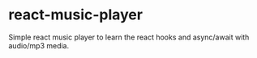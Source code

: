 # react-music-player
Simple react music player to learn the react hooks and async/await with audio/mp3 media.

